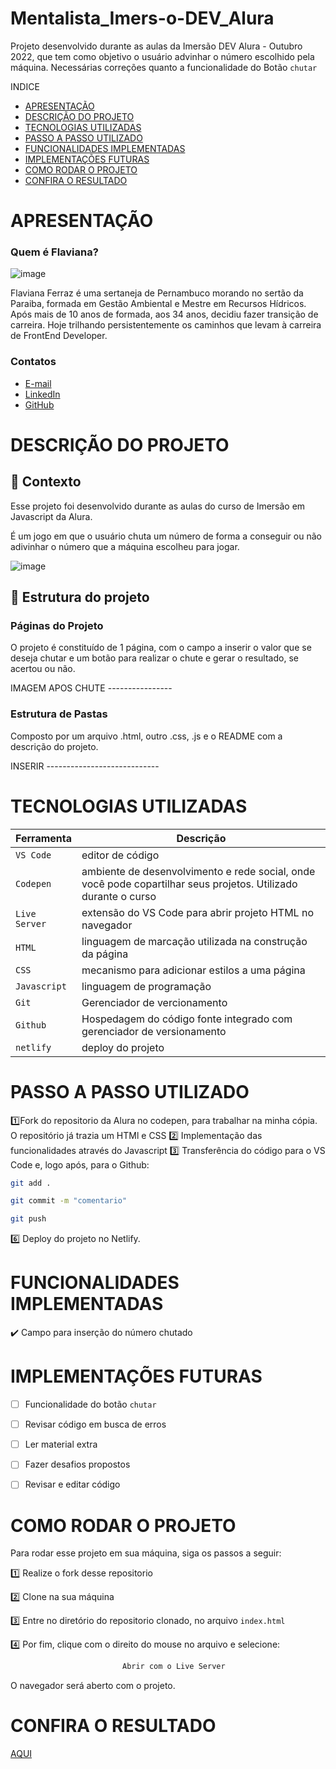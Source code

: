 # Mentalista_Imers-o-DEV_Alura
Projeto desenvolvido durante as aulas da Imersão DEV Alura - Outubro 2022, que tem como objetivo o usuário advinhar o número escolhido pela máquina.
Necessárias correções quanto a funcionalidade do Botão `chutar`


INDICE
- [APRESENTAÇÃO](#APRESENTAÇÃO)
- [DESCRIÇÃO DO PROJETO](#Descrição-Do-Projeto)
- [TECNOLOGIAS UTILIZADAS](#Tecnologias-Utilizadas)
- [PASSO A PASSO UTILIZADO](#Passo-A-Passo-Utilizado)
- [FUNCIONALIDADES IMPLEMENTADAS](#Funcionalidades-Implementadas)
- [IMPLEMENTAÇÕES FUTURAS](#Implementações-Futuras)
- [COMO RODAR O PROJETO](#Como-Rodar-O-Projeto)
- [CONFIRA O RESULTADO ](#Confira-O-Resultado)


# APRESENTAÇÃO

### Quem é Flaviana?

![image](https://github.com/FlavianaFXT/ProjetoFinal-reprograma/assets/113718720/1e13d5e7-b1b4-4701-a689-ec293ec77ea1)

Flaviana Ferraz é uma sertaneja de Pernambuco morando no sertão da Paraiba, formada em Gestão Ambiental e Mestre em Recursos Hídricos. Após mais de 10 anos de formada, aos 34 anos, decidiu fazer transição de carreira. Hoje trilhando persistentemente os caminhos que levam à carreira de FrontEnd Developer.

### Contatos

- [E-mail](flaviferraz@yahoo.com.br)
- [LinkedIn](https://www.linkedin.com/in/flaviana-ferraz-frontend)
- [GitHub](https://github.com/flavianafxt)


# DESCRIÇÃO DO PROJETO

## 🧠 Contexto

Esse projeto foi desenvolvido durante as aulas do curso de Imersão em Javascript da Alura. 

É um jogo em que o usuário chuta um número de forma a conseguir ou não adivinhar o número que a máquina escolheu para jogar.


![image](https://github.com/user-attachments/assets/c6c983fe-ffaa-455f-8d96-31d8ff5dfc46)




## 🧠 Estrutura do projeto

### Páginas do Projeto

O projeto é constituído de 1 página, com o campo a inserir o valor que se deseja chutar e um botão para realizar o chute e gerar o resultado, se acertou ou não.




IMAGEM APOS CHUTE ----------------



### Estrutura de Pastas

Composto por um arquivo .html, outro .css, .js e o README com a descrição do projeto.


INSERIR ----------------------------


# TECNOLOGIAS UTILIZADAS

| Ferramenta | Descrição |
| --- | --- |
| `VS Code` | editor de código |
| `Codepen`| ambiente de desenvolvimento e rede social, onde você pode copartilhar seus projetos. Utilizado durante o curso  |
| `Live Server`| extensão do VS Code para abrir projeto HTML no navegador |
| `HTML` | linguagem de marcação utilizada na construção da página |
| `CSS` | mecanismo para adicionar estilos a uma página |
| `Javascript`|  linguagem de programação  |
| `Git` | Gerenciador de vercionamento |
| `Github` | Hospedagem do código fonte integrado com gerenciador de versionamento |
| `netlify` | deploy do projeto |



# PASSO A PASSO UTILIZADO

1️⃣Fork do repositorio da Alura no codepen, para trabalhar na minha cópia.
O repositório já trazia um HTMl e CSS 
2️⃣ Implementação das funcionalidades através do Javascript
3️⃣ Transferência do código para o VS Code e, logo após, para o Github:

 ```bash
 git add .
 ```
 ```bash
 git commit -m "comentario"
```
 ```bash
 git push
```

6️⃣ Deploy do projeto no Netlify.


# FUNCIONALIDADES IMPLEMENTADAS

✔️ Campo para inserção do número chutado


#  IMPLEMENTAÇÕES FUTURAS

- [ ] Funcionalidade do botão `chutar`
- [ ] Revisar código em busca de erros
- [ ] Ler material extra
- [ ] Fazer desafios propostos
- [ ] Revisar e editar código


# COMO RODAR O PROJETO

Para rodar esse projeto em sua máquina, siga os passos a seguir:

1️⃣ Realize o fork desse repositorio

2️⃣ Clone na sua máquina

3️⃣ Entre no diretório do repositorio clonado, no arquivo `index.html`

4️⃣ Por fim, clique com o direito do mouse no arquivo e selecione:
```bash
                         Abrir com o Live Server
```

O navegador será aberto com o projeto.


# CONFIRA O RESULTADO 

[AQUI](https://mentalista-imdev-alura.netlify.app/)











